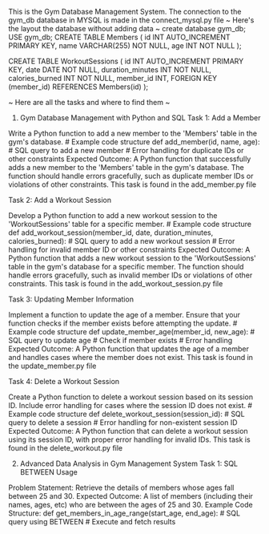 This is the Gym Database Management System.
The connection to the gym_db database in MYSQL is made in the connect_mysql.py file
~ Here's the layout the database without adding data ~
create database gym_db;
USE gym_db;
CREATE TABLE Members (
	id INT AUTO_INCREMENT PRIMARY KEY,
    name VARCHAR(255) NOT NULL,
    age INT NOT NULL
);

CREATE TABLE WorkoutSessions (
	id INT AUTO_INCREMENT PRIMARY KEY,
	date DATE NOT NULL,
    duration_minutes INT NOT NULL,
    calories_burned INT NOT NULL,
    member_id INT,
    FOREIGN KEY (member_id) REFERENCES Members(id)
);
    
~ Here are all the tasks and where to find them ~
1. Gym Database Management with Python and SQL
Task 1: Add a Member

Write a Python function to add a new member to the 'Members' table in the gym's database.
    # Example code structure
    def add_member(id, name, age):
        # SQL query to add a new member
        # Error handling for duplicate IDs or other constraints
Expected Outcome: A Python function that successfully adds a new member to the 'Members' table in the gym's database. The function should handle errors gracefully, such as duplicate member IDs or violations of other constraints.
This task is found in the add_member.py file

Task 2: Add a Workout Session

Develop a Python function to add a new workout session to the 'WorkoutSessions' table for a specific member.
    # Example code structure
    def add_workout_session(member_id, date, duration_minutes, calories_burned):
        # SQL query to add a new workout session
        # Error handling for invalid member ID or other constraints
Expected Outcome: A Python function that adds a new workout session to the 'WorkoutSessions' table in the gym's database for a specific member. The function should handle errors gracefully, such as invalid member IDs or violations of other constraints.
This task is found in the add_workout_session.py file

Task 3: Updating Member Information

Implement a function to update the age of a member. Ensure that your function checks if the member exists before attempting the update.
    # Example code structure
    def update_member_age(member_id, new_age):
        # SQL query to update age
        # Check if member exists
        # Error handling
Expected Outcome: A Python function that updates the age of a member and handles cases where the member does not exist.
This task is found in the update_member.py file

Task 4: Delete a Workout Session

Create a Python function to delete a workout session based on its session ID. Include error handling for cases where the session ID does not exist.
    # Example code structure
    def delete_workout_session(session_id):
        # SQL query to delete a session
        # Error handling for non-existent session ID
Expected Outcome: A Python function that can delete a workout session using its session ID, with proper error handling for invalid IDs.
This task is found in the delete_workout.py file

2. Advanced Data Analysis in Gym Management System
Task 1: SQL BETWEEN Usage

Problem Statement: Retrieve the details of members whose ages fall between 25 and 30.
Expected Outcome: A list of members (including their names, ages, etc) who are between the ages of 25 and 30.
Example Code Structure:
    def get_members_in_age_range(start_age, end_age):
        # SQL query using BETWEEN
        # Execute and fetch results